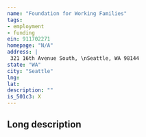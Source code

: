 ```yaml
---
name: "Foundation for Working Families"
tags:
- employment
- funding
ein: 911702271
homepage: "N/A"
address: |
 321 16th Avenue South, \nSeattle, WA 98144
state: "WA"
city: "Seattle"
lng: 
lat: 
description: ""
is_501c3: X
---
```


## Long description


